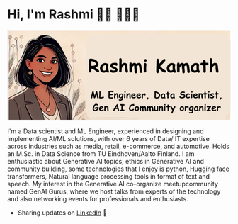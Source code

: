 # Hi, I'm Rashmi 👋🏾 👩🏾‍💻

<img src="https://raw.githubusercontent.com/rashkam01/rashkam01/master/intro_image4.png" alt="banner that says name title and cartoon image of Rashmi">

I'm a Data scientist and ML Engineer, experienced in designing and implementing AI/ML solutions, with over 6 years of Data/ IT expertise across industries such as media, retail, e-commerce, and automotive. Holds an M.Sc. in Data Science from TU Eindhoven/Aalto Finland. I am enthusiastic about Generative AI topics, ethics in Generative AI and community building, some technologies that I enjoy is python, Hugging face transformers, Natural language processing tools in format of text and speech. My interest in the Generative AI co-organize meetupcommunity named GenAI Gurus, where we host talks from experts of the technology and also networking events for professionals and enthusiasts. 


- Sharing updates on <a href="https://www.linkedin.com/in/rashmi01/">LinkedIn</a> 💼 

<!--
**rashkam01/rashkam01** is a ✨ _special_ ✨ repository because its `README.md` (this file) appears on your GitHub profile.

Here are some ideas to get you started:

- 🔭 I’m currently working on ...
- 🌱 I’m currently learning ...
- 👯 I’m looking to collaborate on ...
- 🤔 I’m looking for help with ...
- 💬 Ask me about ...
- 📫 How to reach me: ...
- 😄 Pronouns: ...
- ⚡ Fun fact: ...
-->
